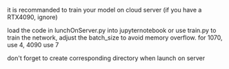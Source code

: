 it is recommanded to train your model on cloud server (if you have a RTX4090, ignore) 

load the code in lunchOnServer.py into jupyternotebook or use train.py to train the network, adjust the batch_size to avoid memory overflow. for 1070, use 4, 4090 use 7

don't forget to create corresponding directory when launch on server
